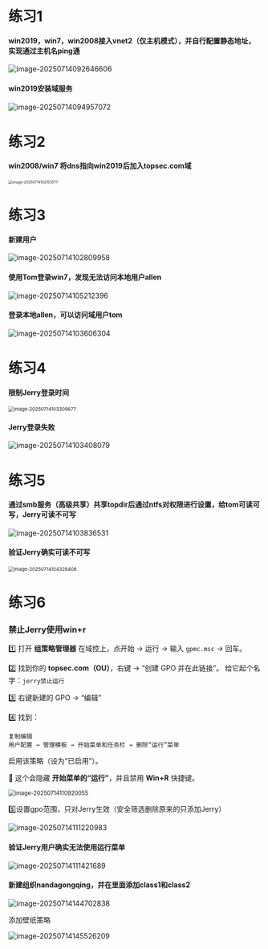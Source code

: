 # 练习1

#### win2019，win7，win2008接入vnet2（仅主机模式），并自行配置静态地址，实现通过主机名ping通

![image-20250714092646606](images/image-20250714092646606.png)



#### win2019安装域服务

![image-20250714094957072](images/image-20250714094957072.png)

# 练习2

#### win2008/win7 将dns指向win2019后加入topsec.com域

<img src="images/image-20250714102153577.png" alt="image-20250714102153577" style="zoom: 50%;" />

# 练习3

#### 新建用户

![image-20250714102809958](images/image-20250714102809958.png)

#### 使用Tom登录win7，发现无法访问本地用户allen

![image-20250714105212396](images/image-20250714105212396.png)

#### 登录本地allen，可以访问域用户tom

![image-20250714103606304](images/image-20250714103606304.png)

# 练习4

#### 限制Jerry登录时间

<img src="images/image-20250714103309677.png" alt="image-20250714103309677" style="zoom:67%;" />

#### Jerry登录失败

![image-20250714103408079](images/image-20250714103408079.png)



# 练习5

#### 通过smb服务（高级共享）共享topdir后通过ntfs对权限进行设置，给tom可读可写，Jerry可读不可写

![image-20250714103836531](images/image-20250714103836531.png)

#### 验证Jerry确实可读不可写

<img src="images/image-20250714104328408.png" alt="image-20250714104328408" style="zoom:67%;" />

# 练习6



### 禁止Jerry使用win+r

1️⃣ 打开 **组策略管理器**
 在域控上，点开始 → 运行 → 输入 `gpmc.msc` → 回车。

2️⃣ 找到你的 **topsec.com（OU）**，右键 → “创建 GPO 并在此链接”。
 给它起个名字：`jerry禁止运行`

3️⃣ 右键新建的 GPO → “编辑”

4️⃣ 找到：

```
复制编辑
用户配置 → 管理模板 → 开始菜单和任务栏 → 删除“运行”菜单
```

启用该策略（设为“已启用”）。

🚫 这个会隐藏 **开始菜单的“运行”**，并且禁用 **Win+R** 快捷键。

<img src="images/image-20250714110920055.png" alt="image-20250714110920055" style="zoom:80%;" />

5️⃣设置gpo范围，只对Jerry生效（安全筛选删除原来的只添加Jerry）

![image-20250714111220983](images/image-20250714111220983.png)

#### 验证Jerry用户确实无法使用运行菜单

![image-20250714111421689](images/image-20250714111421689.png)









####  新建组织nandagongqing，并在里面添加class1和class2

![image-20250714144702838](images/image-20250714144702838.png)

添加壁纸策略

![image-20250714145526209](images/image-20250714145526209.png)







